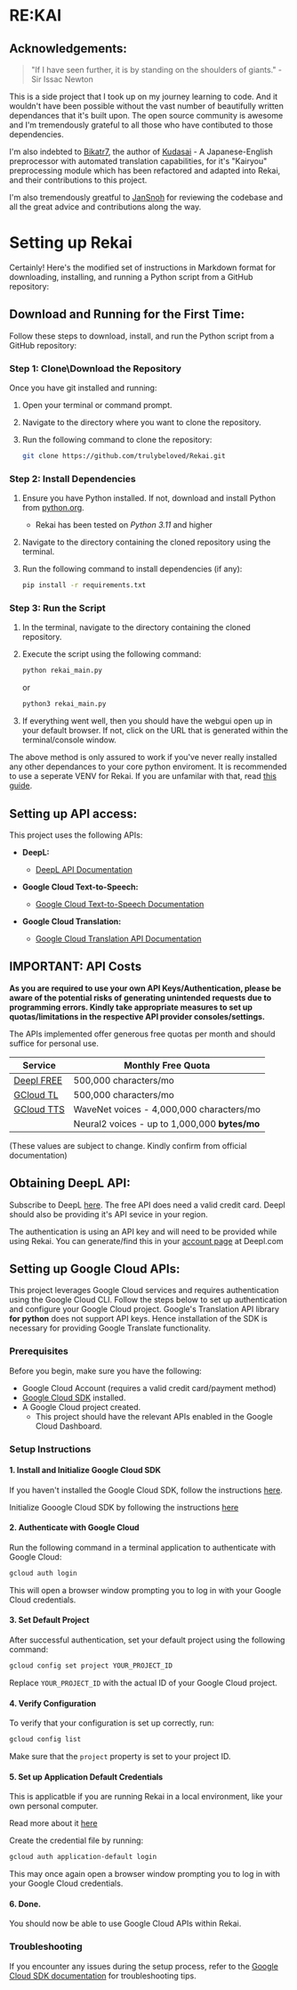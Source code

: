 # RE:KAI

## Acknowledgements:

> "If I have seen further, it is by standing on the shoulders of giants." - Sir Issac Newton

This is a side project that I took up on my journey learning to code. And it wouldn't have been possible without the vast number of beautifully written dependances that it's built upon. The open source community is awesome and I'm tremendously grateful to all those who have contibuted to those dependencies. 

I'm also indebted to [Bikatr7](https://github.com/Bikatr7), the author of [Kudasai](https://github.com/Bikatr7/Kudasai) - A Japanese-English preprocessor with automated translation capabilities, for it's "Kairyou" preprocessing module which has been refactored and adapted into Rekai, and their contributions to this project. 

I'm also tremendously greatful to [JanSnoh](https://github.com/JanSnoh) for reviewing the codebase and all the great advice and contributions along the way. 


# Setting up Rekai

Certainly! Here's the modified set of instructions in Markdown format for downloading, installing, and running a Python script from a GitHub repository:


## Download and Running for the First Time:

Follow these steps to download, install, and run the Python script from a GitHub repository:

### Step 1: Clone\Download the Repository

Once you have git installed and running:

1. Open your terminal or command prompt.
2. Navigate to the directory where you want to clone the repository.
3. Run the following command to clone the repository:

   ```bash
   git clone https://github.com/trulybeloved/Rekai.git
   ```


### Step 2: Install Dependencies

1. Ensure you have Python installed. If not, download and install Python from [python.org](https://www.python.org/downloads/).
    - Rekai has been tested on *Python 3.11* and higher

2. Navigate to the directory containing the cloned repository using the terminal.
3. Run the following command to install dependencies (if any):

   ```bash
   pip install -r requirements.txt
   ```

### Step 3: Run the Script

1. In the terminal, navigate to the directory containing the cloned repository.
2. Execute the script using the following command:

   ```bash
   python rekai_main.py
   ```

   or

   ```bash
   python3 rekai_main.py
   ```

3. If everything went well, then you should have the webgui open up in your default browser. If not, click on the URL that is generated within the terminal/console window. 


The above method is only assured to work if you've never really installed any other dependances to your core python enviroment. It is recommended to use a seperate VENV for Rekai. If you are unfamilar with that, read [this guide](https://www.freecodecamp.org/news/how-to-setup-virtual-environments-in-python/). 




## Setting up API access:

This project uses the following APIs:

- **DeepL:**
  - [DeepL API Documentation](https://www.deepl.com/docs-api/)

- **Google Cloud Text-to-Speech:**
  - [Google Cloud Text-to-Speech Documentation](https://cloud.google.com/text-to-speech/docs)

- **Google Cloud Translation:**
  - [Google Cloud Translation API Documentation](https://cloud.google.com/translate/docs)

## IMPORTANT: API Costs

**As you are required to use your own API Keys/Authentication, please be aware of the potential risks of generating unintended requests due to programming errors. Kindly take appropriate measures to set up quotas/limitations in the respective API provider consoles/settings.**

The APIs implemented offer generous free quotas per month and should suffice for personal use. 


| Service          | Monthly Free Quota               |                              
|------------------|-----------------------------|
| [Deepl FREE](https://support.deepl.com/hc/en-us/articles/360021200939-DeepL-API-Free) | 500,000 characters/mo       |                                         
| [GCloud TL](https://cloud.google.com/translate/pricing) | 500,000 characters/mo       |                                         
| [GCloud TTS](https://cloud.google.com/text-to-speech/pricing) | WaveNet voices - 4,000,000 characters/mo |                                         
|                  | Neural2 voices - up to 1,000,000 **bytes/mo**  |        

(These values are subject to change. Kindly confirm from official documentation)

## Obtaining DeepL API:

Subscribe to DeepL [here](https://www.deepl.com/pro#developer). The free API does need a valid credit card. Deepl should also be providing it's API sevice in your region. 

The authentication is using an API key and will need to be provided while using Rekai. You can generate/find this in your [account page](https://www.deepl.com/your-account/summary) at Deepl.com

## Setting up Google Cloud APIs:

This project leverages Google Cloud services and requires authentication using the Google Cloud CLI. Follow the steps below to set up authentication and configure your Google Cloud project. Google's Translation API library **for python** does not support API keys. Hence installation of the SDK is necessary for providing Google Translate functionality. 

### Prerequisites


Before you begin, make sure you have the following:

- Google Cloud Account (requires a valid credit card/payment method)
- [Google Cloud SDK](https://cloud.google.com/sdk/docs/install) installed.
- A Google Cloud project created.
    - This project should have the relevant APIs enabled in the Google Cloud Dashboard. 

### Setup Instructions

#### 1. Install and Initialize Google Cloud SDK

If you haven't installed the Google Cloud SDK, follow the instructions [here](https://cloud.google.com/sdk/docs/install).

Initialize Gooogle Cloud SDK by following the instructions [here](https://cloud.google.com/sdk/docs/initializing)

#### 2. Authenticate with Google Cloud

Run the following command in a terminal application to authenticate with Google Cloud:

```bash
gcloud auth login
```

This will open a browser window prompting you to log in with your Google Cloud credentials.

#### 3. Set Default Project

After successful authentication, set your default project using the following command:

```bash
gcloud config set project YOUR_PROJECT_ID
```

Replace `YOUR_PROJECT_ID` with the actual ID of your Google Cloud project.

#### 4. Verify Configuration

To verify that your configuration is set up correctly, run:

```bash
gcloud config list
```

Make sure that the `project` property is set to your project ID.


#### 5. Set up Application Default Credentials

This is applicatble if you are running Rekai in a local environment, like your own personal computer.

Read more about it [here](https://cloud.google.com/docs/authentication/provide-credentials-adc#how-to)

Create the credential file by running:

```bash 
gcloud auth application-default login
```
This may once again open a browser window prompting you to log in with your Google Cloud credentials.

#### 6. Done. 

You should now be able to use Google Cloud APIs within Rekai.

### Troubleshooting

If you encounter any issues during the setup process, refer to the [Google Cloud SDK documentation](https://cloud.google.com/sdk/docs/troubleshooting) for troubleshooting tips.

